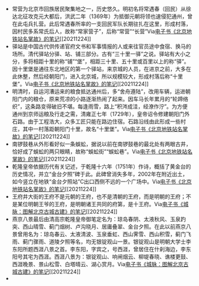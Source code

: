 - 常营为北京市回族居民聚集地之一，历史悠久。明初名将常遇春（回民）从徐达北征攻克元大都后，洪武二年（1369年）为抵御元朝将领也速侵犯通州，曾在此屯兵扎营。此后常遇春所率的一支回民军队长期驻扎在这里，形成村落，因村民多系常氏后人，故称“常家营子”，后称“常营”“长营”Via[电子书《北京地铁站名掌故》的笔记](https://app.yinxiang.com/shard/s63/nl/13797828/02ed4cf0-9139-4049-8589-46890b332112/)[[20211224]] 
- 驿站是中国古代供传递官府文书和军事情报的人或来往官员途中食宿、换马的场所。清代驿站分驿、站、铺三部分。古有“三十里一驿”之说。驿站有大小之分，多将相距十里的称“铺”“堡”，相距三十里、五十里或百里以上的称“驿”。因十里堡是通往东北地区的第一个驿站，来京城的人员，在进京之前，大多在此休整，然后经朝阳门，进入北京城，所以规模较大，形成村落后称“十里堡”。Via[电子书《北京地铁站名掌故》的笔记](https://app.yinxiang.com/shard/s63/nl/13797828/02ed4cf0-9139-4049-8589-46890b332112/)[[20211224]] 
- 明清时，自运河漕运来的粮食抵达通州后，多“舍舟遵陆”，改用车辆，运进朝阳门内的粮仓，原来荒凉的小路逐渐热闹了起来。因车马长年累月的“轮蹄络织”，这条路变得破旧不堪。每逢雨雪，路上“积涔成洼，经潦作泞”。为方便通州到京师运粮及行走之需，清雍正七年（1729年），皇帝诏令修建朝阳门外石路。由于工程浩大，众多工匠只能在路边住宿。石路沿线由此形成一些村庄，其中一村落距朝阳门十里，故名“十里堡”。Via[电子书《北京地铁站名掌故》的笔记](https://app.yinxiang.com/shard/s63/nl/13797828/02ed4cf0-9139-4049-8589-46890b332112/)[[20211224]] 
- 南锣鼓巷从外形看好似一条蜈蚣，据说以前在南锣鼓巷的最北处有两眼古井，恰好成了蜈蚣的两只眼睛，故称“蜈蚣街”“蜈蚣巷”。Via[电子书《北京地铁站名掌故》的笔记](https://app.yinxiang.com/shard/s63/nl/13797828/02ed4cf0-9139-4049-8589-46890b332112/)[[20211224]] 
- 乾隆皇帝依据历代有关记述，于乾隆十六年（1751年）作诗，概括了黄金台的历史情况，并立“金台夕照”碑于此。此碑曾消失多年，2002年在附近出土，如今竖立在地铁“金台夕照站”C出口西侧不远的一个广场中。Via[电子书《北京地铁站名掌故》的笔记](https://app.yinxiang.com/shard/s63/nl/13797828/02ed4cf0-9139-4049-8589-46890b332112/)[[20211224]]
- 王府井大街的王府不是元朝的王府，也不是清朝的王府，而是明朝的王府；不是某位明朝王爷的王府，是明朝诸王共同的府第，是十王府。Via[电子书《城脉：图解北京古城古建》的笔记](https://app.yinxiang.com/shard/s63/nl/13797828/4546c351-1165-4bf2-b26f-7e66ed11fe7e/)[[20211224]] 
- 燕京八景最后由清高宗乾隆皇帝御笔定名为：琼岛春阴、太液秋风、玉泉趵突、西山晴雪、蓟门烟树、卢沟晓月、居庸叠翠、金台夕照。在此以前燕京八景曾用名为：琼岛春云、太液清波、玉泉垂虹、西山霁雪、西山积雪，蓟门飞雨、蓟门骤雨、道陵夕照等名，均无银锭观山一景。银锭观山是明朝大学士李东阳所题西涯八景之首。李东阳，字宾之，号西涯，曾居住在什刹海边，李东阳号其宅为西涯。西涯八景为：银锭观山、响闸烟云、柳堤春晓、谯楼更鼓、西涯晚景、景山松雪、白塔晴云、湖心赏月。Via[电子书《城脉：图解北京古城古建》的笔记](https://app.yinxiang.com/shard/s63/nl/13797828/4546c351-1165-4bf2-b26f-7e66ed11fe7e/)[[20211224]] 
-  
